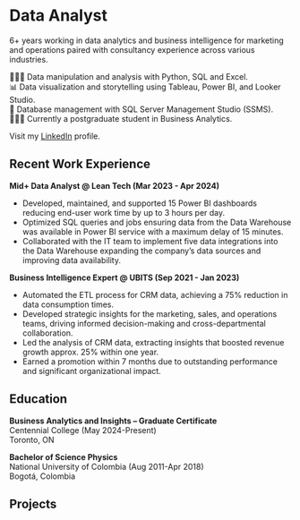 # Data Analyst
6+ years working in data analytics and business intelligence for marketing and operations paired with consultancy experience across various industries.  

👩🏻‍💻 Data manipulation and analysis with Python, SQL and Excel.  
📊 Data visualization and storytelling using Tableau, Power BI, and Looker Studio.  
🧩 Database management with SQL Server Management Studio (SSMS).  
👩🏻‍🎓 Currently a postgraduate student in Business Analytics.

Visit my [LinkedIn](https://www.linkedin.com/in/nataliafajardochaves/) profile.

## Recent Work Experience
**Mid+ Data Analyst @ Lean Tech (Mar 2023 - Apr 2024)**  

+ Developed, maintained, and supported 15 Power BI dashboards reducing end-user work time by up to 3 hours per day.
+ Optimized SQL queries and jobs ensuring data from the Data Warehouse was available in Power BI service
with a maximum delay of 15 minutes.
+ Collaborated with the IT team to implement five data integrations into the Data Warehouse expanding the company’s data sources and improving data availability.


**Business Intelligence Expert @ UBITS (Sep 2021 - Jan 2023)**  

+ Automated the ETL process for CRM data, achieving a 75% reduction in data consumption times.
+ Developed strategic insights for the marketing, sales, and operations teams, driving informed decision-making and cross-departmental collaboration.
+ Led the analysis of CRM data, extracting insights that boosted revenue growth approx. 25% within one year.
+ Earned a promotion within 7 months due to outstanding performance and significant organizational impact.

## Education
**Business Analytics and Insights – Graduate Certificate**  
Centennial College (May 2024-Present)  
Toronto, ON       

**Bachelor of Science Physics**  
National University of Colombia (Aug 2011-Apr 2018)  
Bogotá, Colombia  


## Projects
